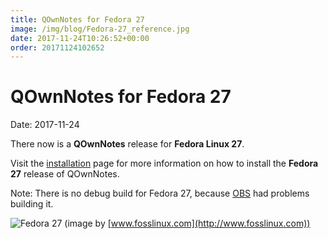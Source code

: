 ```yaml
---
title: QOwnNotes for Fedora 27
image: /img/blog/Fedora-27_reference.jpg
date: 2017-11-24T10:26:52+00:00
order: 20171124102652
---
```


# QOwnNotes for Fedora 27

<v-subheader class="blog">Date: 2017-11-24</v-subheader>

There now is a **QOwnNotes** release for **Fedora Linux 27**.

Visit the [installation](https://old.qownnotes.org/installation#Fedora) page for more information on how to install the **Fedora 27** release of QOwnNotes.

Note: There is no debug build for Fedora 27, because [OBS](https://build.opensuse.org/package/show/home:pbek:QOwnNotes/desktop) had problems building it.

 ![Fedora 27](/img/blog/Fedora-27_reference.jpg "Fedora 27")  (image by [www.fosslinux.com](http://www.fosslinux.com))